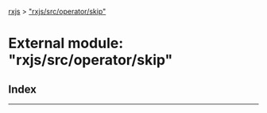 [rxjs](../README.md) > ["rxjs/src/operator/skip"](../modules/_rxjs_src_operator_skip_.md)

# External module: "rxjs/src/operator/skip"

## Index

---

